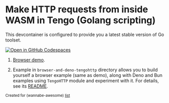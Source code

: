 # Make HTTP requests from inside WASM in Tengo (Golang scripting)

This devcontainer is configured to provide you a latest stable version of Go toolset.

[![Open in GitHub Codespaces](https://github.com/codespaces/badge.svg)](https://codespaces.new/wasm-outbound-http-examples/tengo)

1. [Browser demo](https://wasm-outbound-http-examples.github.io/tengo/tengohttp/).

2. Example in `browser-and-deno-tengohttp` directory allows you to build yourself a browser example (same as demo), 
 along with Deno and Bun examples using 
 `TengoHTTP` module and experiment with it.
   For details, see its [README](browser-and-deno-tengohttp/README.md).

<sub>Created for (wannabe-awesome) [list](https://github.com/vasilev/HTTP-request-from-inside-WASM)</sub>
